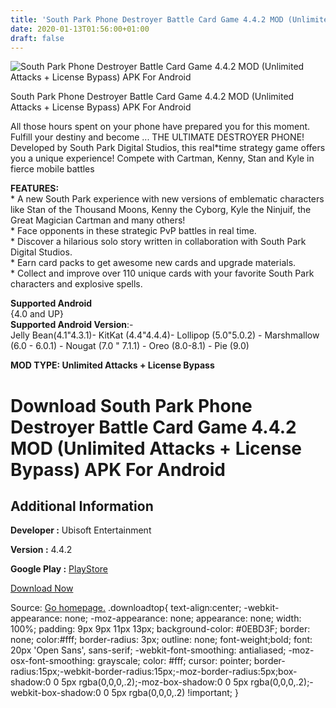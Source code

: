 ```yaml
---
title: 'South Park Phone Destroyer Battle Card Game 4.4.2 MOD (Unlimited Attacks + License Bypass) APK For Android'
date: 2020-01-13T01:56:00+01:00
draft: false
---
```


![South Park Phone Destroyer Battle Card Game 4.4.2 MOD (Unlimited Attacks + License Bypass) APK For Android](https://i0.wp.com/apkhome.net/wp-content/uploads/2020/01/South-Park-Phone-Destroyer-Battle-Card-Game-4.4.2-MOD-Unlimited-Attacks-License-Bypass.png "South Park Phone Destroyer Battle Card Game 4.4.2 MOD (Unlimited Attacks + License Bypass) APK For Android")

  

South Park Phone Destroyer Battle Card Game 4.4.2 MOD (Unlimited Attacks + License Bypass) APK For Android

All those hours spent on your phone have prepared you for this moment.  
Fulfill your destiny and become ... THE ULTIMATE DESTROYER PHONE!  
Developed by South Park Digital Studios, this real\*time strategy game offers you a unique experience! Compete with Cartman, Kenny, Stan and Kyle in fierce mobile battles

**FEATURES:**  
\* A new South Park experience with new versions of emblematic characters like Stan of the Thousand Moons, Kenny the Cyborg, Kyle the Ninjuif, the Great Magician Cartman and many others!  
\* Face opponents in these strategic PvP battles in real time.  
\* Discover a hilarious solo story written in collaboration with South Park Digital Studios.  
\* Earn card packs to get awesome new cards and upgrade materials.  
\* Collect and improve over 110 unique cards with your favorite South Park characters and explosive spells.

**Supported Android**  
{4.0 and UP}  
**Supported Android Version**:-  
Jelly Bean(4.1"4.3.1)- KitKat (4.4"4.4.4)- Lollipop (5.0"5.0.2) - Marshmallow (6.0 - 6.0.1) - Nougat (7.0 " 7.1.1) - Oreo (8.0-8.1) - Pie (9.0)

**MOD TYPE: Unlimited Attacks + License Bypass**

Download South Park Phone Destroyer Battle Card Game 4.4.2 MOD (Unlimited Attacks + License Bypass) APK For Android
===================================================================================================================

Additional Information
----------------------

**Developer :** Ubisoft Entertainment

**Version :** 4.4.2

**Google Play :** [PlayStore](https://play.google.com/store/apps/details?id=com.ubisoft.dragonfire)

  

[Download Now](https://store4app.co/post/south-park-phone-destroyer-battle-card-game-4-4-2-mod-unlimited-attacks-license-bypass-apk-for-android_1578851384)

  
Source: [Go homepage.](https://store4app.co/post/south-park-phone-destroyer-battle-card-game-4-4-2-mod-unlimited-attacks-license-bypass-apk-for-android_1578851384) .downloadtop{ text-align:center; -webkit-appearance: none; -moz-appearance: none; appearance: none; width: 100%; padding: 9px 9px 11px 13px; background-color: #0EBD3F; border: none; color:#fff; border-radius: 3px; outline: none; font-weight;bold; font: 20px 'Open Sans', sans-serif; -webkit-font-smoothing: antialiased; -moz-osx-font-smoothing: grayscale; color: #fff; cursor: pointer; border-radius:15px;-webkit-border-radius:15px;-moz-border-radius:5px;box-shadow:0 0 5px rgba(0,0,0,.2);-moz-box-shadow:0 0 5px rgba(0,0,0,.2);-webkit-box-shadow:0 0 5px rgba(0,0,0,.2) !important; }